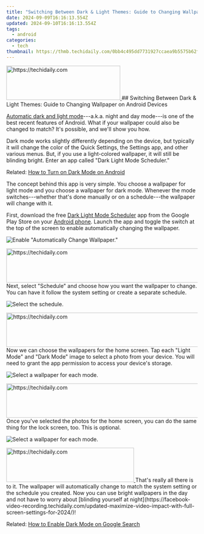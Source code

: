```yaml
---
title: "Switching Between Dark & Light Themes: Guide to Changing Wallpaper on Android Devices"
date: 2024-09-09T16:16:13.554Z
updated: 2024-09-10T16:16:13.554Z
tags:
  - android
categories:
  - tech
thumbnail: https://thmb.techidaily.com/0bb4c495dd7731927ccaea9b5575b62f707a960302840b45601332f0fd63d3f8.jpg
---
```


<!-- affiliate ads begin -->
<a href="https://25home.pxf.io/c/5597632/2123478/16836" target="_top" id="2123478">
  <img src="//a.impactradius-go.com/display-ad/16836-2123478" border="0" alt="https://techidaily.com" width="300" height="90"/>
</a>
<img height="0" width="0" src="https://25home.pxf.io/i/5597632/2123478/16836" style="position:absolute;visibility:hidden;" border="0" />
<!-- affiliate ads end -->
## Switching Between Dark & Light Themes: Guide to Changing Wallpaper on Android Devices

[Automatic dark and light mode](https://android-unlock.techidaily.com/in-2024-how-to-change-vivo-lock-screen-clock-in-seconds-by-drfone-android/)\---a.k.a. night and day mode---is one of the best recent features of Android. What if your wallpaper could also be changed to match? It's possible, and we'll show you how.

 Dark mode works slightly differently depending on the device, but typically it will change the color of the Quick Settings, the Settings app, and other various menus. But, if you use a light-colored wallpaper, it will still be blinding bright. Enter an app called "Dark Light Mode Scheduler."

Related: [How to Turn on Dark Mode on Android](https://android-unlock.techidaily.com/in-2024-how-to-change-vivo-lock-screen-clock-in-seconds-by-drfone-android/) 

 The concept behind this app is very simple. You choose a wallpaper for light mode and you choose a wallpaper for dark mode. Whenever the mode switches---whether that's done manually or on a schedule---the wallpaper will change with it.

 First, download the free [Dark Light Mode Scheduler](https://www.anrdoezrs.net/links/3607085/type/dlg/sid/UUhtgUeUpU208336/https://play.google.com/store/apps/details?id=com.dci.dev.darkmodewallpaper&hl=en%5FUS&gl=US) app from the Google Play Store on your [Android phone](https://twitter-videos.techidaily.com/hot-takes-highlight-twitters-trending-topics-for-2024/). Launch the app and toggle the switch at the top of the screen to enable automatically changing the wallpaper.

![Enable "Automatically Change Wallpaper."](https://static1.howtogeekimages.com/wordpress/wp-content/uploads/2021/10/2021-10-12_17-17-56.png) 

<!-- affiliate ads begin -->
<a href="https://unicoeye.pxf.io/c/5597632/2134224/18498" target="_top" id="2134224">
  <img src="//a.impactradius-go.com/display-ad/18498-2134224" border="0" alt="https://techidaily.com" width="728" height="90"/>
</a>
<img height="0" width="0" src="https://unicoeye.pxf.io/i/5597632/2134224/18498" style="position:absolute;visibility:hidden;" border="0" />
<!-- affiliate ads end -->
 Next, select "Schedule" and choose how you want the wallpaper to change. You can have it follow the system setting or create a separate schedule.

![Select the schedule.](https://static1.howtogeekimages.com/wordpress/wp-content/uploads/2021/10/2021-10-12_17-18-54.png) 

<!-- affiliate ads begin -->
<a href="https://unicoeye.pxf.io/c/5597632/2134490/18498" target="_top" id="2134490">
  <img src="//a.impactradius-go.com/display-ad/18498-2134490" border="0" alt="https://techidaily.com" width="728" height="90"/>
</a>
<img height="0" width="0" src="https://unicoeye.pxf.io/i/5597632/2134490/18498" style="position:absolute;visibility:hidden;" border="0" />
<!-- affiliate ads end -->
 Now we can choose the wallpapers for the home screen. Tap each "Light Mode" and "Dark Mode" image to select a photo from your device. You will need to grant the app permission to access your device's storage.

![Select a wallpaper for each mode.](https://static1.howtogeekimages.com/wordpress/wp-content/uploads/2021/10/2021-10-12_17-19-50.png) 

<!-- affiliate ads begin -->
<a href="https://appsumo.8odi.net/c/5597632/2123726/7443" target="_top" id="2123726">
  <img src="//a.impactradius-go.com/display-ad/7443-2123726" border="0" alt="https://techidaily.com" width="600" height="90"/>
</a>
<img height="0" width="0" src="https://appsumo.8odi.net/i/5597632/2123726/7443" style="position:absolute;visibility:hidden;" border="0" />
<!-- affiliate ads end -->
 Once you've selected the photos for the home screen, you can do the same thing for the lock screen, too. This is optional.

![Select a wallpaper for each mode.](https://static1.howtogeekimages.com/wordpress/wp-content/uploads/2021/10/2021-10-12_17-21-37.png) 

<!-- affiliate ads begin -->
<a href="https://aligracehair.sjv.io/c/5597632/2115934/19272" target="_top" id="2115934">
  <img src="//a.impactradius-go.com/display-ad/19272-2115934" border="0" alt="https://techidaily.com" width="336" height="90"/>
</a>
<img height="0" width="0" src="https://aligracehair.sjv.io/i/5597632/2115934/19272" style="position:absolute;visibility:hidden;" border="0" />
<!-- affiliate ads end -->
 That's really all there is to it. The wallpaper will automatically change to match the system setting or the schedule you created. Now you can use bright wallpapers in the day and not have to worry about [blinding yourself at night](https://facebook-video-recording.techidaily.com/updated-maximize-video-impact-with-full-screen-settings-for-2024/)!

Related: [How to Enable Dark Mode on Google Search](https://facebook-video-recording.techidaily.com/updated-maximize-video-impact-with-full-screen-settings-for-2024/)

<ins class="adsbygoogle"
     style="display:block"
     data-ad-format="autorelaxed"
     data-ad-client="ca-pub-7571918770474297"
     data-ad-slot="1223367746"></ins>



<ins class="adsbygoogle"
     style="display:block"
     data-ad-client="ca-pub-7571918770474297"
     data-ad-slot="8358498916"
     data-ad-format="auto"
     data-full-width-responsive="true"></ins>


